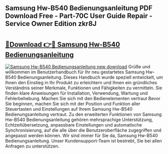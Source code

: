 ## Samsung Hw-B540 Bedienungsanleitung PDF Download Free - Part-70C User Guide Repair - Service Owner Edition zkr8J

# <h2><a href="http://df044j.blite.top/?on=Samsung+Hw-B540+Bedienungsanleitung">🔗Download 👉🔴 Samsung Hw-B540 Bedienungsanleitung</a></h2>

[![Samsung Hw-B540 Bedienungsanleitung new download](https://i.imgur.com/lujVjoI.png)](http://df044j.blite.top/?on=Samsung+Hw-B540+Bedienungsanleitung)
Grüße und willkommen im Benutzerhandbuch für Ihr neu gestartetes Samsung Hw-B540 Bedienungsanleitung. Dieses Handbuch wurde speziell entwickelt, um Ihnen den Einstieg in Ihr Produkt zu erleichtern und Ihnen ein gründliches Verständnis seiner Merkmale, Funktionen und Fähigkeiten zu vermitteln. Sie finden klare Anweisungen für Installation, Verwendung, Wartung und Fehlerbehebung. Machen Sie sich mit den Bedienelementen vertraut Bevor Sie beginnen, machen Sie sich mit der Position und Funktion aller Steuertasten und Einstellungen auf Ihrem Samsung Hw-B540 Bedienungsanleitung vertraut. Zu den erweiterten Funktionen von Samsung Hw-B540 Bedienungsanleitung gehören mehrsprachige Unterstützung, Echtzeitübersetzung, anpassbare Einstellungen und automatische Synchronisierung, auf die alle über die Benutzeroberfläche zugegriffen und angepasst werden können. Wir sind immer für Sie da, Samsung Hw-B540 Bedienungsanleitung. Unser Kundensupport-Team ist bestrebt, Sie bei allen Anfragen zu unterstützen.
